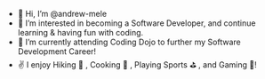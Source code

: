 - 👋 Hi, I’m @andrew-mele
- 👀 I’m interested in becoming a Software Developer, and continue learning & having fun with coding.
- 🌱 I’m currently attending Coding Dojo to further my Software Development Career!
- ✌️ I enjoy Hiking 🌄 , Cooking 🍗 , Playing Sports ⛳️ , and Gaming 👾!
<!---
andrew-mele/andrew-mele is a ✨ special ✨ repository because its `README.md` (this file) appears on your GitHub profile.
You can click the Preview link to take a look at your changes.
--->
